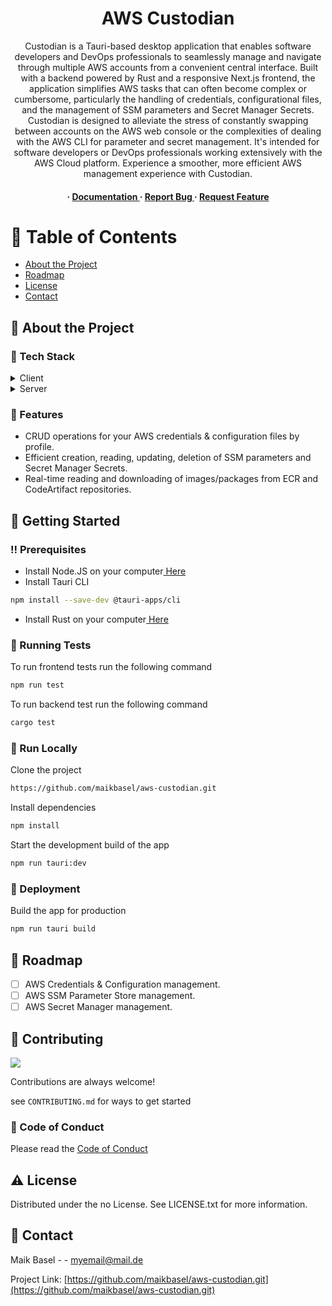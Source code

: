<div align='center'>

<h1>AWS Custodian</h1>
<p>Custodian is a Tauri-based desktop application that enables software developers and DevOps professionals to seamlessly manage and navigate through multiple AWS accounts from a convenient central interface. Built with a backend powered by Rust and a responsive Next.js frontend, the application simplifies AWS tasks that can often become complex or cumbersome, particularly the handling of credentials, configurational files, and the management of SSM parameters and Secret Manager Secrets. Custodian is designed to alleviate the stress of constantly swapping between accounts on the AWS web console or the complexities of dealing with the AWS CLI for parameter and secret management. It's intended for software developers or DevOps professionals working extensively with the AWS Cloud platform. Experience a smoother, more efficient AWS management experience with Custodian.</p>

<h4> <span> · </span> <a href="https://github.com/maikbasel/aws-custodian/blob/master/README.md"> Documentation </a> <span> · </span> <a href="https://github.com/maikbasel/aws-custodian/issues"> Report Bug </a> <span> · </span> <a href="https://github.com/maikbasel/aws-custodian/issues"> Request Feature </a> </h4>


</div>

# :notebook_with_decorative_cover: Table of Contents

- [About the Project](#star2-about-the-project)
- [Roadmap](#compass-roadmap)
- [License](#warning-license)
- [Contact](#handshake-contact)

## :star2: About the Project

### :space_invader: Tech Stack

<details> <summary>Client</summary> <ul>
<li><a href="https://nextjs.org/">Next.JS</a></li>
<li><a href="https://tauri.app/v1/guides/getting-started/setup/next-js/">Tauri</a></li>
</ul> </details>
<details> <summary>Server</summary> <ul>
<li><a href="https://www.rust-lang.org/">Rust</a></li>
<li><a href="https://tauri.app/">Tauri</a></li>
</ul> </details>

### :dart: Features

- CRUD operations for your AWS credentials & configuration files by profile.
- Efficient creation, reading, updating, deletion of SSM parameters and Secret Manager Secrets.
- Real-time reading and downloading of images/packages from ECR and CodeArtifact repositories.

## :toolbox: Getting Started

### :bangbang: Prerequisites

- Install Node.JS on your computer<a href="https://nodejs.org/en"> Here</a>
- Install Tauri CLI

```bash
npm install --save-dev @tauri-apps/cli
```

- Install Rust on your computer<a href="https://rustup.rs/"> Here</a>

### :test_tube: Running Tests

To run frontend tests run the following command

```bash
npm run test
```

To run backend test run the following command

```bash
cargo test
```

### :running: Run Locally

Clone the project

```bash
https://github.com/maikbasel/aws-custodian.git
```

Install dependencies

```bash
npm install
```

Start the development build of the app

```bash
npm run tauri:dev
```

### :triangular_flag_on_post: Deployment

Build the app for production

```bash
npm run tauri build
```

## :compass: Roadmap

* [ ] AWS Credentials & Configuration management.
* [ ] AWS SSM Parameter Store management.
* [ ] AWS Secret Manager management.

## :wave: Contributing

<a href="https://github.com/maikbasel/aws-custodian.git/graphs/contributors"> <img src="https://contrib.rocks/image?repo=Louis3797/awesome-readme-template" /> </a>

Contributions are always welcome!

see `CONTRIBUTING.md` for ways to get started

### :scroll: Code of Conduct

Please read the [Code of Conduct](https://github.com/maikbasel/aws-custodian/blob/master/CODE_OF_CONDUCT.md)

## :warning: License

Distributed under the no License. See LICENSE.txt for more information.

## :handshake: Contact

Maik Basel - - myemail@mail.de

Project Link: [https://github.com/maikbasel/aws-custodian.git](https://github.com/maikbasel/aws-custodian.git)